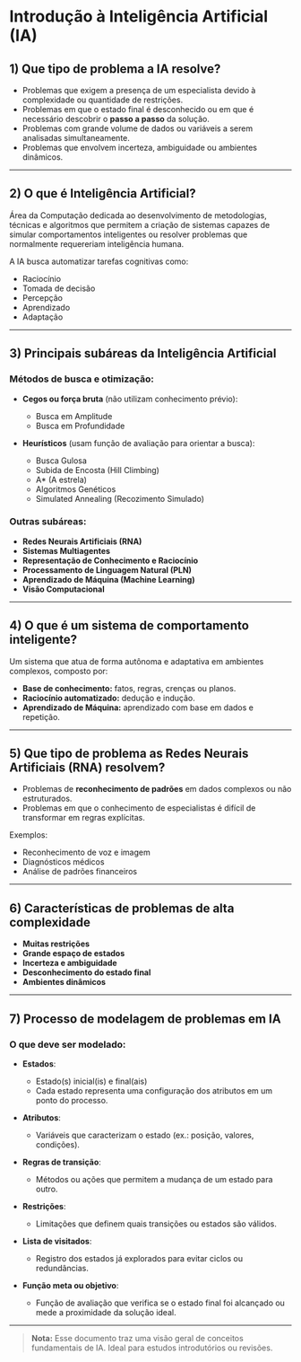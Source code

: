 # Introdução à Inteligência Artificial (IA)

## 1) Que tipo de problema a IA resolve?

- Problemas que exigem a presença de um especialista devido à complexidade ou quantidade de restrições.
- Problemas em que o estado final é desconhecido ou em que é necessário descobrir o **passo a passo** da solução.
- Problemas com grande volume de dados ou variáveis a serem analisadas simultaneamente.
- Problemas que envolvem incerteza, ambiguidade ou ambientes dinâmicos.

---

## 2) O que é Inteligência Artificial?

Área da Computação dedicada ao desenvolvimento de metodologias, técnicas e algoritmos que permitem a criação de sistemas capazes de simular comportamentos inteligentes ou resolver problemas que normalmente requereriam inteligência humana.

A IA busca automatizar tarefas cognitivas como:
- Raciocínio
- Tomada de decisão
- Percepção
- Aprendizado
- Adaptação

---

## 3) Principais subáreas da Inteligência Artificial

### Métodos de busca e otimização:
- **Cegos ou força bruta** (não utilizam conhecimento prévio):
  - Busca em Amplitude
  - Busca em Profundidade

- **Heurísticos** (usam função de avaliação para orientar a busca):
  - Busca Gulosa
  - Subida de Encosta (Hill Climbing)
  - A* (A estrela)
  - Algoritmos Genéticos
  - Simulated Annealing (Recozimento Simulado)

### Outras subáreas:
- **Redes Neurais Artificiais (RNA)**
- **Sistemas Multiagentes**
- **Representação de Conhecimento e Raciocínio**
- **Processamento de Linguagem Natural (PLN)**
- **Aprendizado de Máquina (Machine Learning)**
- **Visão Computacional**

---

## 4) O que é um sistema de comportamento inteligente?

Um sistema que atua de forma autônoma e adaptativa em ambientes complexos, composto por:

- **Base de conhecimento:** fatos, regras, crenças ou planos.
- **Raciocínio automatizado:** dedução e indução.
- **Aprendizado de Máquina:** aprendizado com base em dados e repetição.

---

## 5) Que tipo de problema as Redes Neurais Artificiais (RNA) resolvem?

- Problemas de **reconhecimento de padrões** em dados complexos ou não estruturados.
- Problemas em que o conhecimento de especialistas é difícil de transformar em regras explícitas.

Exemplos:
- Reconhecimento de voz e imagem
- Diagnósticos médicos
- Análise de padrões financeiros

---

## 6) Características de problemas de alta complexidade

- **Muitas restrições**
- **Grande espaço de estados**
- **Incerteza e ambiguidade**
- **Desconhecimento do estado final**
- **Ambientes dinâmicos**

---

## 7) Processo de modelagem de problemas em IA

### O que deve ser modelado:

- **Estados**:
  - Estado(s) inicial(is) e final(ais)
  - Cada estado representa uma configuração dos atributos em um ponto do processo.

- **Atributos**:
  - Variáveis que caracterizam o estado (ex.: posição, valores, condições).

- **Regras de transição**:
  - Métodos ou ações que permitem a mudança de um estado para outro.

- **Restrições**:
  - Limitações que definem quais transições ou estados são válidos.

- **Lista de visitados**:
  - Registro dos estados já explorados para evitar ciclos ou redundâncias.

- **Função meta ou objetivo**:
  - Função de avaliação que verifica se o estado final foi alcançado ou mede a proximidade da solução ideal.

---

> **Nota:** Esse documento traz uma visão geral de conceitos fundamentais de IA. Ideal para estudos introdutórios ou revisões.

